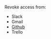 Revoke access from:
- Slack
- Gmail
- [Github](https://github.com/orgs/code-mancers/people)
- Trello